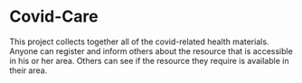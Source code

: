 # Covid-Care
This project collects together all of the covid-related health materials. Anyone can register and inform others about the resource that is accessible in his or her area. Others can see if the resource they require is available in their area.
